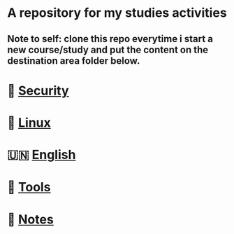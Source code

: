 # A repository for my studies activities

## Note to self: clone this repo everytime i start a new course/study and put the content on the destination area folder below.

# 🔐 [Security](https://github.com/souovan/studies/tree/main/security)

# 🐧 [Linux](https://github.com/souovan/studies/tree/main/linux)

# 🇺🇳 󠀁[English](https://github.com/souovan/studies/tree/main/english)

# 🔧 [Tools](https://github.com/souovan/studies/tree/main/linux/tools)

# 📓 [Notes](https://github.com/souovan/studies/tree/main/notes)
